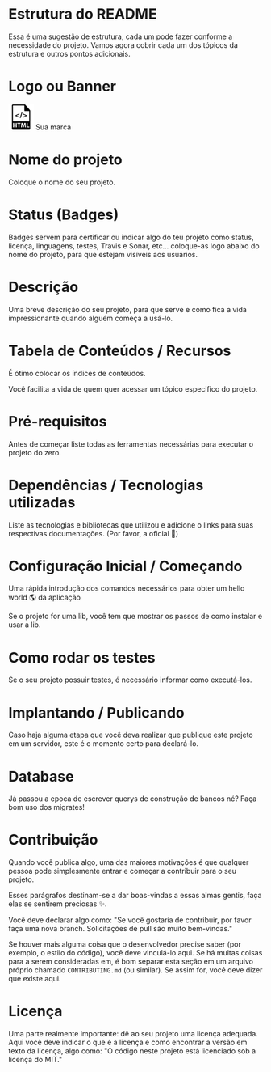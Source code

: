 # Estrutura do README
Essa é uma sugestão de estrutura, cada um pode fazer conforme a necessidade do projeto. Vamos agora cobrir cada um dos tópicos da estrutura e outros pontos adicionais.

# Logo ou Banner
<img src="./resources/logo.png" width="50"> Sua marca

# Nome do projeto
Coloque o nome do seu projeto. 

# Status (Badges) 
Badges servem para certificar ou indicar algo do teu projeto como status, licença, linguagens, testes, Travis e Sonar, etc... coloque-as logo abaixo do nome do projeto, para que estejam visíveis aos usuários.

# Descrição
Uma breve descrição do seu projeto, para que serve e como fica a vida
impressionante quando alguém começa a usá-lo.

# Tabela de Conteúdos / Recursos
É ótimo colocar os índices de conteúdos.

Você facilita a vida de quem quer acessar um tópico especifico do projeto.

# Pré-requisitos
Antes de começar liste todas as ferramentas necessárias para executar o projeto do zero.

# Dependências / Tecnologias utilizadas
Liste as tecnologias e bibliotecas que utilizou e adicione o links para suas respectivas documentações. (Por favor, a oficial 🙏)

# Configuração Inicial / Começando
Uma rápida introdução dos comandos necessários para obter um hello world 🌎 da aplicação

Se o projeto for uma lib, você tem que mostrar os passos de como instalar e usar a lib.

# Como rodar os testes
Se o seu projeto possuir testes, é necessário informar como executá-los.

# Implantando / Publicando
Caso haja alguma etapa que você deva realizar que publique este projeto em um servidor, este é o momento certo para declará-lo.

# Database
Já passou a epoca de escrever querys de construção de bancos né? Faça bom uso dos migrates!


# Contribuição
Quando você publica algo, uma das maiores motivações é que qualquer pessoa pode simplesmente entrar e começar a contribuir para o seu projeto.

Esses parágrafos destinam-se a dar boas-vindas a essas almas gentis, faça elas se sentirem preciosas ✨. 

Você deve declarar algo como:
"Se você gostaria de contribuir, por favor faça uma nova branch. Solicitações de pull são muito bem-vindas."

Se houver mais alguma coisa que o desenvolvedor precise saber (por exemplo, o estilo do código), você deve vinculá-lo aqui. Se há muitas coisas para a serem consideradas em, é bom separar esta seção em um arquivo próprio chamado
`CONTRIBUTING.md` (ou similar). Se assim for, você deve dizer que existe aqui.

# Licença
Uma parte realmente importante: dê ao seu projeto uma licença adequada. Aqui você deve indicar o que é a licença e como encontrar a versão em texto da licença, algo como: "O código neste projeto está licenciado sob a licença do MIT."